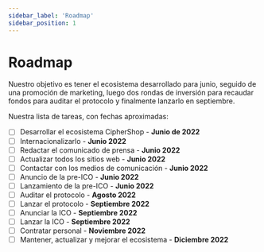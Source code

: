 ```yaml
---
sidebar_label: 'Roadmap'
sidebar_position: 1
---
```


# Roadmap

Nuestro objetivo es tener el ecosistema desarrollado para junio, seguido de una promoción de marketing, luego dos rondas de inversión para recaudar fondos para auditar el protocolo y finalmente lanzarlo en septiembre.

Nuestra lista de tareas, con fechas aproximadas:

- [ ] Desarrollar el ecosistema CipherShop - **Junio de 2022**
- [ ] Internacionalizarlo - **Junio 2022** 
- [ ] Redactar el comunicado de prensa - **Junio 2022**
- [ ] Actualizar todos los sitios web - **Junio 2022**
- [ ] Contactar con los medios de comunicación - **Junio 2022**
- [ ] Anuncio de la pre-ICO - **Junio 2022** 
- [ ] Lanzamiento de la pre-ICO - **Junio 2022**
- [ ] Auditar el protocolo - **Agosto 2022**
- [ ] Lanzar el protocolo - **Septiembre 2022**
- [ ] Anunciar la ICO - **Septiembre 2022**
- [ ] Lanzar la ICO - **Septiembre 2022**
- [ ] Contratar personal - **Noviembre 2022** 
- [ ] Mantener, actualizar y mejorar el ecosistema - **Diciembre 2022**
